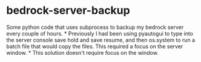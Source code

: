 # bedrock-server-backup
Some python code that uses subprocess to backup my bedrock server every couple of hours.
* 
Previously I had been using pyautogui to type into the server console save hold and save resume, and then os.system to run a batch file that would copy the files. This required a focus on the server window.
* 
This solution doesn't require focus on the window.
